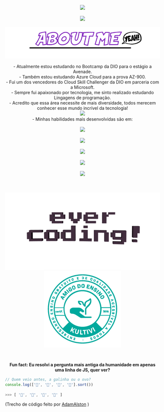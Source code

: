 

<p align="center"> <img src="https://github-readme-stats.vercel.app/api?username=knowther&show_icons=true&theme=radical&title_color=8E2DE2&text_color=fff&icon_color=8E2DE2"><br><br>
    <img src="https://github-readme-stats.vercel.app/api/top-langs/?username=knowther&theme=radical&title_color=8E2DE2&text_color=fff"><br><br>
         <img src="./ABOUTME.png">
</p>



<p align="center"> - Atualmente estou estudando no Bootcamp da DIO para o estágio a Avenade.<br>
    			   - Também estou estudando Azure Cloud para a prova AZ-900.<br>
    			   - Fui um dos vencedores do Cloud Skill Challenger da DIO em parceria com a Microsoft.<br>
                   - Sempre fui apaixonado por tecnologia, me sinto realizado estudando Lingagens de programação.<br>
    			   - Acredito que essa área necessite de mais diversidade, todos merecem conhecer esse mundo incrível da tecnologia!<br> <img img src="https://media.giphy.com/media/LnQjpWaON8nhr21vNW/giphy.gif" width="60"><br>
                   - Minhas habilidades mais desenvolvidas são em: <br> <br>
    <img src="https://img.shields.io/badge/html%205-grey?style=for-the-badge&logo=html5&logoColor=white&labelColor=8E2DE2"><br><br>
    <img src="https://img.shields.io/badge/-JavaScript-grey?style=for-the-badge&logo=javascript&logoColor=white&labelColor=8E2DE2"><br><br>
    <img src="https://img.shields.io/badge/-git-grey?style=for-the-badge&logo=git&logoColor=white&labelColor=8E2DE2"><br><br>
    <img src="https://img.shields.io/badge/-github-grey?style=for-the-badge&logo=github&logoColor=white&labelColor=8E2DE2"><br><br>
    <img src="https://img.shields.io/badge/-java-grey?style=for-the-badge&logo=java&logoColor=white&labelColor=8E2DE2"><br><br>
    <br> <br>
    <img src="./evercoding.gif">
    <img src="./3- Selo Branco e Verde 1-01.png">

​    

</p>



<p align="center"><b> Fun fact: Eu resolvi a pergunta mais antiga da humanidade em apenas uma linha de JS, quer ver?</b>

```javascript
// Quem veio antes, a galinha ou o ovo?
console.log(['🥚', '🐣', '🐥', '🐔'].sort())

>>> [ '🐔', '🐣', '🐥', '🥚' ]
```

(Trecho de código feito por [AdamAlston](https://github.com/adamalston) )
